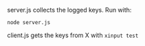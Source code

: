 server.js collects the logged keys. Run with:
```
node server.js
```
client.js gets the keys from X with `xinput test`
